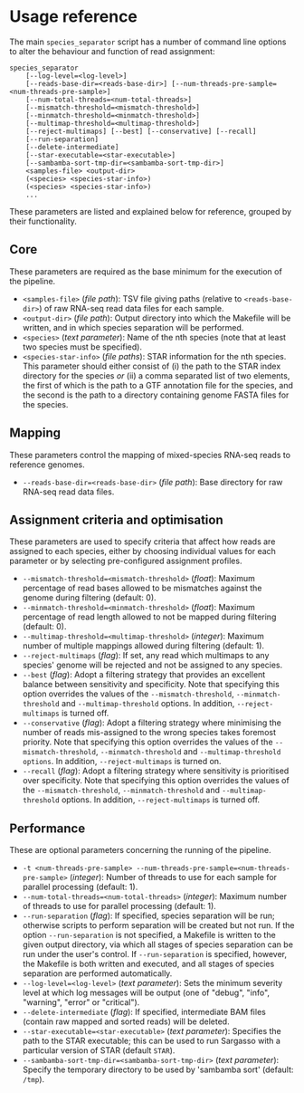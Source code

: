 Usage reference
===============

The main ``species_separator`` script has a number of command line options to alter the behaviour and function of read assignment:

    species_separator
        [--log-level=<log-level>]
        [--reads-base-dir=<reads-base-dir>] [--num-threads-pre-sample=<num-threads-pre-sample>]
        [--num-total-threads=<num-total-threads>]
        [--mismatch-threshold=<mismatch-threshold>]
        [--minmatch-threshold=<minmatch-threshold>]
        [--multimap-threshold=<multimap-threshold>]
        [--reject-multimaps] [--best] [--conservative] [--recall]
        [--run-separation]
        [--delete-intermediate]
        [--star-executable=<star-executable>]
        [--sambamba-sort-tmp-dir=<sambamba-sort-tmp-dir>]
        <samples-file> <output-dir>
        (<species> <species-star-info>)
        (<species> <species-star-info>)
        ...

These parameters are listed and explained below for reference, grouped by their functionality.

Core
----

These parameters are required as the base minimum for the execution of the pipeline.

* ``<samples-file>`` (_file path_): TSV file giving paths (relative to ``<reads-base-dir>``) of raw RNA-seq read data files for each sample.
* ``<output-dir>`` (_file path_): Output directory into which the Makefile will be written, and in which species separation will be performed.
* ``<species>`` (_text parameter_): Name of the nth species (note that at least two species must be specified).
* ``<species-star-info>`` (_file paths_): STAR information for the nth species. This parameter should either consist of (i) the path to the STAR index directory for the species _or_ (ii) a comma separated list of two elements, the first of which is the path to a GTF annotation file for the species, and the second is the path to a directory containing genome FASTA files for the species.
    
Mapping
-------

These parameters control the mapping of mixed-species RNA-seq reads to reference genomes.

* ``--reads-base-dir=<reads-base-dir>`` (_file path_): Base directory for raw RNA-seq read data files.

Assignment criteria and optimisation
----------------------------------

These parameters are used to specify criteria that affect how reads are assigned to each species, either by choosing individual values for each parameter or by selecting pre-configured assignment profiles.

* ``--mismatch-threshold=<mismatch-threshold>`` (_float_): Maximum percentage of read bases allowed to be mismatches against the genome during filtering (default: 0).
* ``--minmatch-threshold=<minmatch-threshold>`` (_float_): Maximum percentage of read length allowed to not be mapped during filtering (default: 0).
* ``--multimap-threshold=<multimap-threshold>`` (_integer_): Maximum number of multiple mappings allowed during filtering (default: 1).
* ``--reject-multimaps`` (_flag_): If set, any read which multimaps to any species' genome will be rejected and not be assigned to any species.
* ``--best`` (_flag_): Adopt a filtering strategy that provides an excellent balance between sensitivity and specificity. Note that specifying this option overrides the values of the ``--mismatch-threshold``, ``--minmatch-threshold`` and ``--multimap-threshold`` options. In addition, ``--reject-multimaps`` is turned off.
* ``--conservative`` (_flag_): Adopt a filtering strategy where minimising the number of reads mis-assigned to the wrong species takes foremost priority. Note that specifying this option overrides the values of the ``--mismatch-threshold``, ``--minmatch-threshold`` and ``--multimap-threshold options``. In addition, ``--reject-multimaps`` is turned on.
* ``--recall`` (_flag_): Adopt a filtering strategy where sensitivity is prioritised over specificity. Note that specifying this option overrides the values of the ``--mismatch-threshold``, ``--minmatch-threshold`` and ``--multimap-threshold`` options. In addition, ``--reject-multimaps`` is turned off.

Performance
-----------

These are optional parameters concerning the running of the pipeline.

* ``-t <num-threads-pre-sample> --num-threads-pre-sample=<num-threads-pre-sample>`` (_integer_): Number of threads to use for each sample for parallel processing (default: 1).
* ``--num-total-threads=<num-total-threads>`` (_integer_): Maximum number of threads to use for parallel processing (default: 1).
* ``--run-separation`` (_flag_): If specified, species separation will be run; otherwise scripts to perform separation will be created but not run. If the option ``--run-separation`` is not specified, a Makefile is written to the given output directory, via which all stages of species separation can be run under the user's control. If ``--run-separation`` is specified, however, the Makefile is both written and executed, and all stages of species separation are performed automatically.
* ``--log-level=<log-level>`` (_text parameter_): Sets the minimum severity level at which log messages will be output (one of "debug", "info", "warning", "error" or "critical").
* ``--delete-intermediate`` (_flag_): If specified, intermediate BAM files (contain raw mapped and sorted reads) will be deleted.
* ``--star-executable=<star-executable>`` (_text parameter_): Specifies the path to the STAR executable; this can be used to run Sargasso with a particular version of STAR (default ``STAR``).
* ``--sambamba-sort-tmp-dir=<sambamba-sort-tmp-dir>`` (_text parameter_): Specify the temporary directory to be used by 'sambamba sort' (default: ``/tmp``).
